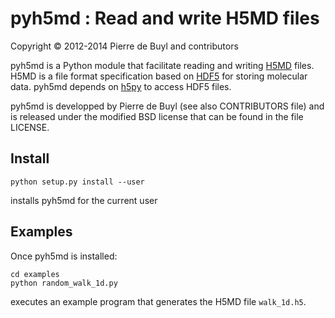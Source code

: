 pyh5md : Read and write H5MD files
==================================

Copyright © 2012-2014 Pierre de Buyl and contributors

pyh5md is a Python module that facilitate reading and writing
[H5MD](http://nongnu.org/h5md/) files. H5MD is a file format specification based
on [HDF5](http://www.hdfgroup.org/HDF5/) for storing molecular data. pyh5md
depends on [h5py](http://h5py.alfven.org/) to access HDF5 files.

pyh5md is developped by Pierre de Buyl (see also CONTRIBUTORS file) and is
released under the modified BSD license that can be found in the file LICENSE.

Install
-------

    python setup.py install --user

installs pyh5md for the current user

Examples
--------

Once pyh5md is installed:

    cd examples
    python random_walk_1d.py

executes an example program that generates the H5MD file `walk_1d.h5`.
